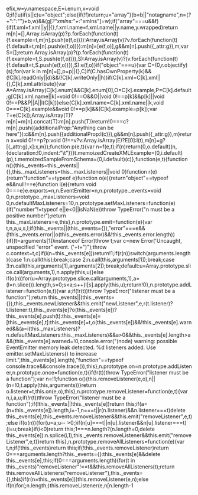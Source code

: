 efix,w=y.namespace,E=i.enum,x=void 0;if(!u)if(s||c)u="object";else{if(!f)return;u="array"}(b=b||"notagname",n=(_?_+":":"")+b,w)&&(g[_?"xmlns:"+_:"xmlns"]=w);if("array"===u&&f){if(f.xml=f.xml||y||{},f.xml.name=f.xml.name||y.name,y.wrapped)return m[n]=[],Array.isArray(p)?p.forEach(function(t){f.example=t,m[n].push(e(f,o))}):Array.isArray(v)?v.forEach(function(t){f.default=t,m[n].push(e(f,o))}):m[n]=[e(f,o)],g&&m[n].push({_attr:g}),m;var S=[];return Array.isArray(p)?(p.forEach(function(t){f.example=t,S.push(e(f,o))}),S):Array.isArray(v)?(v.forEach(function(t){f.default=t,S.push(e(f,o))}),S):e(f,o)}if("object"===u){var C=(0,r.objectify)(s);for(var k in m[n]=[],p=p||{},C)if(C.hasOwnProperty(k)&&(!C[k].readOnly||d)&&(!C[k].writeOnly||h))if(C[k].xml=C[k].xml||{},C[k].xml.attribute){var A=Array.isArray(C[k].enum)&&C[k].enum[0],O=C[k].example,P=C[k].default;g[C[k].xml.name||k]=void 0!==O&&O||void 0!==p[k]&&p[k]||void 0!==P&&P||A||l(C[k])}else{C[k].xml.name=C[k].xml.name||k,void 0===C[k].example&&void 0!==p[k]&&(C[k].example=p[k]);var T=e(C[k]);Array.isArray(T)?m[n]=m[n].concat(T):m[n].push(T)}return!0===c?m[n].push({additionalProp:"Anything can be here"}):c&&m[n].push({additionalProp:l(c)}),g&&m[n].push({_attr:g}),m}return x=void 0!==p?p:void 0!==v?v:Array.isArray(E)?E[0]:l(t),m[n]=g?[{_attr:g},x]:x,m});function p(e,t){var n=f(e,t);if(n)return(0,o.default)(n,{declaration:!0,indent:"\t"})}t.memoizedCreateXMLExample=(0,i.default)(p),t.memoizedSampleFromSchema=(0,i.default)(c)},function(e,t){function n(){this._events=this._events||{},this._maxListeners=this._maxListeners||void 0}function r(e){return"function"==typeof e}function o(e){return"object"==typeof e&&null!==e}function i(e){return void 0===e}e.exports=n,n.EventEmitter=n,n.prototype._events=void 0,n.prototype._maxListeners=void 0,n.defaultMaxListeners=10,n.prototype.setMaxListeners=function(e){if("number"!=typeof e||e<0||isNaN(e))throw TypeError("n must be a positive number");return this._maxListeners=e,this},n.prototype.emit=function(e){var t,n,a,u,s,l;if(this._events||(this._events={}),"error"===e&&(!this._events.error||o(this._events.error)&&!this._events.error.length)){if((t=arguments[1])instanceof Error)throw t;var c=new Error('Uncaught, unspecified "error" event. ('+t+")");throw c.context=t,c}if(i(n=this._events[e]))return!1;if(r(n))switch(arguments.length){case 1:n.call(this);break;case 2:n.call(this,arguments[1]);break;case 3:n.call(this,arguments[1],arguments[2]);break;default:u=Array.prototype.slice.call(arguments,1),n.apply(this,u)}else if(o(n))for(u=Array.prototype.slice.call(arguments,1),a=(l=n.slice()).length,s=0;s<a;s++)l[s].apply(this,u);return!0},n.prototype.addListener=function(e,t){var a;if(!r(t))throw TypeError("listener must be a function");return this._events||(this._events={}),this._events.newListener&&this.emit("newListener",e,r(t.listener)?t.listener:t),this._events[e]?o(this._events[e])?this._events[e].push(t):this._events[e]=[this._events[e],t]:this._events[e]=t,o(this._events[e])&&!this._events[e].warned&&(a=i(this._maxListeners)?n.defaultMaxListeners:this._maxListeners)&&a>0&&this._events[e].length>a&&(this._events[e].warned=!0,console.error("(node) warning: possible EventEmitter memory leak detected. %d listeners added. Use emitter.setMaxListeners() to increase limit.",this._events[e].length),"function"==typeof console.trace&&console.trace()),this},n.prototype.on=n.prototype.addListener,n.prototype.once=function(e,t){if(!r(t))throw TypeError("listener must be a function");var n=!1;function o(){this.removeListener(e,o),n||(n=!0,t.apply(this,arguments))}return o.listener=t,this.on(e,o),this},n.prototype.removeListener=function(e,t){var n,i,a,u;if(!r(t))throw TypeError("listener must be a function");if(!this._events||!this._events[e])return this;if(a=(n=this._events[e]).length,i=-1,n===t||r(n.listener)&&n.listener===t)delete this._events[e],this._events.removeListener&&this.emit("removeListener",e,t);else if(o(n)){for(u=a;u-- >0;)if(n[u]===t||n[u].listener&&n[u].listener===t){i=u;break}if(i<0)return this;1===n.length?(n.length=0,delete this._events[e]):n.splice(i,1),this._events.removeListener&&this.emit("removeListener",e,t)}return this},n.prototype.removeAllListeners=function(e){var t,n;if(!this._events)return this;if(!this._events.removeListener)return 0===arguments.length?this._events={}:this._events[e]&&delete this._events[e],this;if(0===arguments.length){for(t in this._events)"removeListener"!==t&&this.removeAllListeners(t);return this.removeAllListeners("removeListener"),this._events={},this}if(r(n=this._events[e]))this.removeListener(e,n);else if(n)for(;n.length;)this.removeListener(e,n[n.length-1